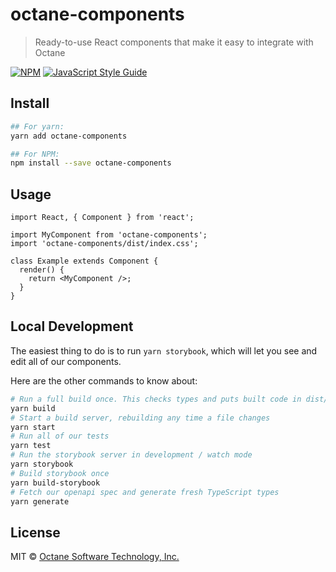 # octane-components

> Ready-to-use React components that make it easy to integrate with Octane

[![NPM](https://img.shields.io/npm/v/octane-components.svg)](https://www.npmjs.com/package/octane-components) [![JavaScript Style Guide](https://img.shields.io/badge/code_style-standard-brightgreen.svg)](https://standardjs.com)

## Install

```bash
## For yarn:
yarn add octane-components

## For NPM:
npm install --save octane-components
```

## Usage

```tsx
import React, { Component } from 'react';

import MyComponent from 'octane-components';
import 'octane-components/dist/index.css';

class Example extends Component {
  render() {
    return <MyComponent />;
  }
}
```

## Local Development

The easiest thing to do is to run `yarn storybook`, which will let you see and edit all of our components.

Here are the other commands to know about:

```bash
# Run a full build once. This checks types and puts built code in dist/
yarn build
# Start a build server, rebuilding any time a file changes
yarn start
# Run all of our tests
yarn test
# Run the storybook server in development / watch mode
yarn storybook
# Build storybook once
yarn build-storybook
# Fetch our openapi spec and generate fresh TypeScript types
yarn generate
```

## License

MIT © [Octane Software Technology, Inc.](https://getoctane.io)

